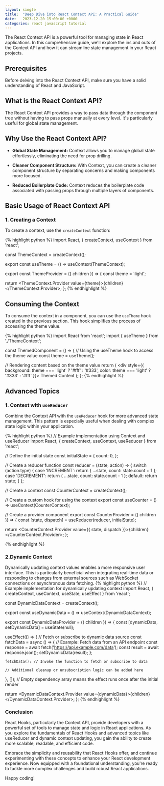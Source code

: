 ```yaml
---
layout: single
title:  "Deep Dive into React Context API: A Practical Guide"
date:   2023-12-20 15:00:00 +0000
categories: react javascript tutorial
---
```

The React Context API is a powerful tool for managing state in React applications. In this comprehensive guide, we'll explore the ins and outs of the Context API and how it can streamline state management in your React projects.

## Prerequisites

Before delving into the React Context API, make sure you have a solid understanding of React and JavaScript.

## What is the React Context API?

The React Context API provides a way to pass data through the component tree without having to pass props manually at every level. It's particularly useful for global state management.

## Why Use the React Context API?

- **Global State Management:** Context allows you to manage global state effortlessly, eliminating the need for prop drilling.

- **Cleaner Component Structure:** With Context, you can create a cleaner component structure by separating concerns and making components more focused.

- **Reduced Boilerplate Code:** Context reduces the boilerplate code associated with passing props through multiple layers of components.

## Basic Usage of React Context API

### 1. Creating a Context

To create a context, use the `createContext` function:

{% highlight python %}
import React, { createContext, useContext } from 'react';

const ThemeContext = createContext();

export const useTheme = () => useContext(ThemeContext);

export const ThemeProvider = ({ children }) => {
  const theme = 'light';

  return <ThemeContext.Provider value={theme}>{children}</ThemeContext.Provider>;
};
{% endhighlight %}
## Consuming the Context

To consume the context in a component, you can use the `useTheme` hook created in the previous section. This hook simplifies the process of accessing the theme value.

{% highlight python %}
import React from 'react';
import { useTheme } from './ThemeContext';

const ThemedComponent = () => {
  // Using the useTheme hook to access the theme value
  const theme = useTheme();

  // Rendering content based on the theme value
  return (
    <div style={{ background: theme === 'light' ? '#fff' : '#333', color: theme === 'light' ? '#333' : '#fff' }}>
      Themed Content
    </div>
  );
};
{% endhighlight %}

## Advanced Topics

### 1. Context with `useReducer`

Combine the Context API with the `useReducer` hook for more advanced state management. This pattern is especially useful when dealing with complex state logic within your application.

{% highlight python %}
// Example implementation using Context and useReducer
import React, { createContext, useContext, useReducer } from 'react';

// Define the initial state
const initialState = {
  count: 0,
};

// Create a reducer function
const reducer = (state, action) => {
  switch (action.type) {
    case 'INCREMENT':
      return { ...state, count: state.count + 1 };
    case 'DECREMENT':
      return { ...state, count: state.count - 1 };
    default:
      return state;
  }
};

// Create a context
const CounterContext = createContext();

// Create a custom hook for using the context
export const useCounter = () => useContext(CounterContext);

// Create a provider component
export const CounterProvider = ({ children }) => {
  const [state, dispatch] = useReducer(reducer, initialState);

  return <CounterContext.Provider value={{ state, dispatch }}>{children}</CounterContext.Provider>;
};

{% endhighlight %}
### 2.Dynamic Context
Dynamically updating context values enables a more responsive user interface. This is particularly beneficial when integrating real-time data or responding to changes from external sources such as WebSocket connections or asynchronous data fetching.
{% highlight python %}
// Example implementation for dynamically updating context
import React, { createContext, useContext, useState, useEffect } from 'react';

const DynamicDataContext = createContext();

export const useDynamicData = () => useContext(DynamicDataContext);

export const DynamicDataProvider = ({ children }) => {
  const [dynamicData, setDynamicData] = useState(null);

  useEffect(() => {
    // Fetch or subscribe to dynamic data source
    const fetchData = async () => {
      // Example: Fetch data from an API endpoint
      const response = await fetch('https://api.example.com/data');
      const result = await response.json();
      setDynamicData(result);
    };

    fetchData(); // Invoke the function to fetch or subscribe to data

    // Additional cleanup or unsubscription logic can be added here

  }, []); // Empty dependency array means the effect runs once after the initial render

  return <DynamicDataContext.Provider value={dynamicData}>{children}</DynamicDataContext.Provider>;
};
{% endhighlight %}
### Conclusion
React Hooks, particularly the Context API, provide developers with a powerful set of tools to manage state and logic in React applications. As you explore the fundamentals of React Hooks and advanced topics like useReducer and dynamic context updating, you gain the ability to create more scalable, readable, and efficient code.

Embrace the simplicity and reusability that React Hooks offer, and continue experimenting with these concepts to enhance your React development experience. Now equipped with a foundational understanding, you're ready to tackle more complex challenges and build robust React applications.

Happy coding!